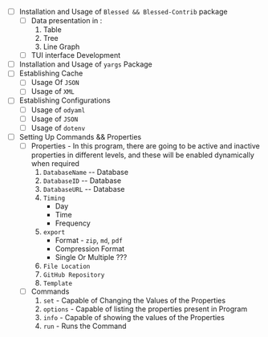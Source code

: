 - [ ] Installation and Usage of  `Blessed && Blessed-Contrib` package
	- [ ] Data presentation in :
		1. Table
		2. Tree
		3. Line Graph
	- [ ] TUI interface Development
- [ ] Installation and Usage of  `yargs` Package
- [ ] Establishing Cache 
	- [ ] Usage Of `JSON`
	- [ ] Usage of `XML`
- [ ] Establishing Configurations
	- [ ] Usage of  `odyaml`
	- [ ] Usage of  `JSON`
	- [ ] Usage of  `dotenv`
- [ ] Setting Up Commands && Properties
	- [ ] Properties - In this program, there are going to be active and inactive properties in different levels, and these will be enabled dynamically when required
		1. `DatabaseName` -- Database
		2. `DatabaseID` -- Database
		3. `DatabaseURL` -- Database
		4. `Timing`
			- Day
			- Time 
			- Frequency
		5. `export`
			- Format - `zip`, `md`, `pdf` 
			- Compression Format
			- Single Or Multiple ???
		6. `File Location`
		7. `GitHub Repository`
		8. `Template`
	- [ ] Commands
		1. `set` - Capable of Changing the Values of the Properties
		2. `options` - Capable of listing the properties present in Program
		3. `info` - Capable of showing the values of the Properties
		4. `run` - Runs the Command